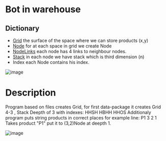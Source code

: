 # Bot in warehouse



## Dictionary 
- [Grid](src/main/java/org/example/Grid.java) the surface of the space where we can store products (x,y)
- [Node](src/main/java/org/example/Node.java) for at each space in grid we create Node 
- [NodeLinks](src/main/java/org/example/NodeLink.java) each node has 4 links to neighbour nodes.
- [Stack](src/main/java/org/example/Stack.java) in each node we have stack which is third dimension (n)
- Index  each Node contains his index.
 
 
![image](https://user-images.githubusercontent.com/26069406/167502621-6aedf731-4cf5-44cf-ab92-0b06e573e9bb.png)




# Description

  Program based on files creates Grid, for first data-package it creates Grid 4-3 , Stack Deepth of 3 with indexes:
  HHSH
  HBHH
  HHOS
  Additionaly program puts string products in correct places for example line: 
  P1 3 2 1
  Takes product "P1" put it to (3,2)Node at deepth 1.
  
  ![image](https://user-images.githubusercontent.com/26069406/167506302-68ad0d70-5072-43ea-8f39-79d31fe401fd.png)



  
  
  
  








